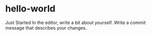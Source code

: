 # hello-world
Just Started
In the editor, write a bit about yourself.
Write a commit message that describes your changes.
